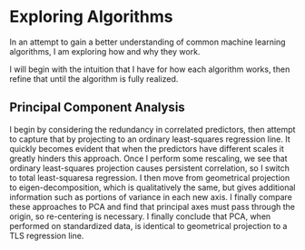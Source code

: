# Exploring Algorithms

In an attempt to gain a better understanding of common machine learning algorithms, I am exploring how and why they work.

I will begin with the intuition that I have for how each algorithm works, then refine that until the algorithm is fully realized.

## Principal Component Analysis

I begin by considering the redundancy in correlated predictors, then attempt to capture that by projecting to an ordinary least-squares regression line. It quickly becomes evident that when the predictors have different scales it greatly hinders this approach. Once I perform some rescaling, we see that ordinary least-squares projection causes persistent correlation, so I switch to total least-squaresa regression. I then move from geometrical projection to eigen-decomposition, which is qualitatively the same, but gives additional information such as portions of variance in each new axis. I finally compare these approaches to PCA and find that principal axes must pass through the origin, so re-centering is necessary. I finally conclude that PCA, when performed on standardized data, is identical to geometrical projection to a TLS regression line.